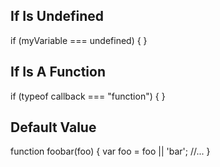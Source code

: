 If Is Undefined
---------------

if (myVariable === undefined) {
}

If Is A Function
----------------

if (typeof callback === "function") {
}

Default Value
-------------

function foobar(foo)
{
    var foo = foo || 'bar';
    //...
}
